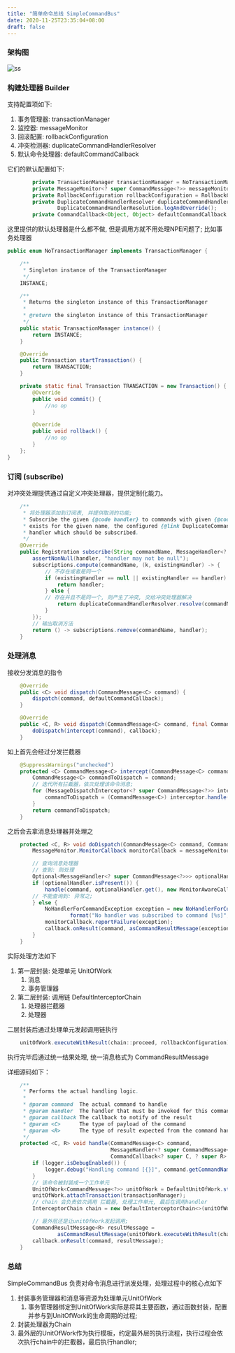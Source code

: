 ```yaml
---
title: "简单命令总线 SimpleCommandBus"
date: 2020-11-25T23:35:04+08:00
draft: false
---
```



### 架构图
![ss](https://cdn.jsdelivr.net/gh/halley-eng/halley/static/images/axon/1.jpg)

### 构建处理器 Builder

支持配置项如下:
1. 事务管理器: transactionManager
2. 监控器:  messageMonitor
3. 回滚配置: rollbackConfiguration
4. 冲突检测器: duplicateCommandHandlerResolver
5. 默认命令处理器: defaultCommandCallback 

它们的默认配置如下:

```JAVA
        private TransactionManager transactionManager = NoTransactionManager.INSTANCE;
        private MessageMonitor<? super CommandMessage<?>> messageMonitor = NoOpMessageMonitor.INSTANCE;
        private RollbackConfiguration rollbackConfiguration = RollbackConfigurationType.UNCHECKED_EXCEPTIONS;
        private DuplicateCommandHandlerResolver duplicateCommandHandlerResolver =
                DuplicateCommandHandlerResolution.logAndOverride();
        private CommandCallback<Object, Object> defaultCommandCallback = LoggingCallback.INSTANCE;

```

这里提供的默认处理器是什么都不做, 但是调用方就不用处理NPE问题了; 
比如事务处理器

```JAVA
public enum NoTransactionManager implements TransactionManager {

    /**
     * Singleton instance of the TransactionManager
     */
    INSTANCE;

    /**
     * Returns the singleton instance of this TransactionManager
     *
     * @return the singleton instance of this TransactionManager
     */
    public static TransactionManager instance() {
        return INSTANCE;
    }

    @Override
    public Transaction startTransaction() {
        return TRANSACTION;
    }

    private static final Transaction TRANSACTION = new Transaction() {
        @Override
        public void commit() {
            //no op
        }

        @Override
        public void rollback() {
            //no op
        }
    };
}
```



### 订阅 (subscribe)
        
对冲突处理提供通过自定义冲突处理器，提供定制化能力。 

```JAVA
    /**
     * 将处理器添加到订阅表, 并提供取消的功能;
     * Subscribe the given {@code handler} to commands with given {@code commandName}. If a subscription already
     * exists for the given name, the configured {@link DuplicateCommandHandlerResolver} will resolve the command
     * handler which should be subscribed.
     */
    @Override
    public Registration subscribe(String commandName, MessageHandler<? super CommandMessage<?>> handler) {
        assertNonNull(handler, "handler may not be null");
        subscriptions.compute(commandName, (k, existingHandler) -> {
            // 不存在或者是同一个
            if (existingHandler == null || existingHandler == handler) {
                return handler;
            } else {
            // 存在并且不是同一个, 则产生了冲突, 交给冲突处理器解决
                return duplicateCommandHandlerResolver.resolve(commandName, existingHandler, handler);
            }
        });
        // 输出取消方法
        return () -> subscriptions.remove(commandName, handler);
    }

```


### 处理消息



接收分发消息的指令

```JAVA
    @Override
    public <C> void dispatch(CommandMessage<C> command) {
        dispatch(command, defaultCommandCallback);
    }

    @Override
    public <C, R> void dispatch(CommandMessage<C> command, final CommandCallback<? super C, ? super R> callback) {
        doDispatch(intercept(command), callback);
    }
```

如上首先会经过分发拦截器

```JAVA
    @SuppressWarnings("unchecked")
    protected <C> CommandMessage<C> intercept(CommandMessage<C> command) {
        CommandMessage<C> commandToDispatch = command;
        // 迭代所有拦截器，依次处理该命令消息; 
        for (MessageDispatchInterceptor<? super CommandMessage<?>> interceptor : dispatchInterceptors) {
            commandToDispatch = (CommandMessage<C>) interceptor.handle(commandToDispatch);
        }
        return commandToDispatch;
    }
```

之后会去拿消息处理器并处理之

```JAVA
    protected <C, R> void doDispatch(CommandMessage<C> command, CommandCallback<? super C, ? super R> callback) {
        MessageMonitor.MonitorCallback monitorCallback = messageMonitor.onMessageIngested(command);

        // 查询消息处理器
        // 查到: 则处理
        Optional<MessageHandler<? super CommandMessage<?>>> optionalHandler = findCommandHandlerFor(command);
        if (optionalHandler.isPresent()) {
            handle(command, optionalHandler.get(), new MonitorAwareCallback<>(callback, monitorCallback));
        // 不能查询到: 异常之;
        } else {
            NoHandlerForCommandException exception = new NoHandlerForCommandException(
                    format("No handler was subscribed to command [%s]", command.getCommandName()));
            monitorCallback.reportFailure(exception);
            callback.onResult(command, asCommandResultMessage(exception));
        }
    }
```


实际处理方法如下
1. 第一层封装: 处理单元 UnitOfWork
    1. 消息
    2. 事务管理器
2. 第二层封装: 调用链 DefaultInterceptorChain
    1. 处理器拦截器
    2. 处理器

二层封装后通过处理单元发起调用链执行
```JAVA
    unitOfWork.executeWithResult(chain::proceed, rollbackConfiguration)
```

执行完毕后通过统一结果处理, 统一消息格式为 CommandResultMessage


详细源码如下： 
```JAVA
    /**
     * Performs the actual handling logic.
     *
     * @param command  The actual command to handle
     * @param handler  The handler that must be invoked for this command
     * @param callback The callback to notify of the result
     * @param <C>      The type of payload of the command
     * @param <R>      The type of result expected from the command handler
     */
    protected <C, R> void handle(CommandMessage<C> command,
                                 MessageHandler<? super CommandMessage<?>> handler,
                                 CommandCallback<? super C, ? super R> callback) {
        if (logger.isDebugEnabled()) {
            logger.debug("Handling command [{}]", command.getCommandName());
        }
        // 该命令被封装成一个工作单元
        UnitOfWork<CommandMessage<?>> unitOfWork = DefaultUnitOfWork.startAndGet(command);
        unitOfWork.attachTransaction(transactionManager);
        // chain 会负责依次调用 拦截器, 处理工作单元, 最后在调用handler
        InterceptorChain chain = new DefaultInterceptorChain<>(unitOfWork, handlerInterceptors, handler);

        // 最外层还是让unitOfWork发起调用;
        CommandResultMessage<R> resultMessage =
                asCommandResultMessage(unitOfWork.executeWithResult(chain::proceed, rollbackConfiguration));
        callback.onResult(command, resultMessage);
    }
```


### 总结

SimpleCommandBus 负责对命令消息进行派发处理，处理过程中的核心点如下
1. 封装事务管理器和消息等资源为处理单元UnitOfWork
    1. 事务管理器绑定到UnitOfWork实际是将其主要函数，通过函数封装，配置并参与到UnitOfWork的生命周期的过程; 
2. 封装处理器为Chain
3. 最外层的UnitOfWork作为执行模板，约定最外层的执行流程，执行过程会依次执行chain中的拦截器，最后执行handler; 


